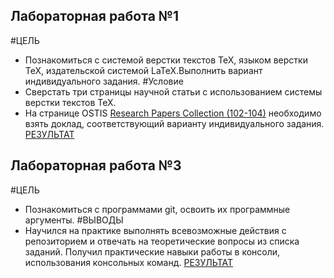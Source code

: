 ## Лабораторная работа №1
#ЦЕЛЬ
- Познакомиться с системой верстки текстов TeX, языком верстки TeX, издательской системой LaTeX.Выполнить вариант индивидуального задания.
#Условие
- Сверстать три страницы научной статьи с использованием системы верстки текстов TeX.
- На странице OSTIS [Research Papers Collection (102-104)](https://proc.ostis.net/proc/Proceedings%20OSTIS-2024.pdf) необходимо взять доклад, соответствующий варианту индивидуального задания.
[РЕЗУЛЬТАТ](https://github.com/iis-42x70x/RPIIS/blob/%D0%A7%D1%83%D1%80%D0%B8%D0%BA%D0%BE%D0%B2_%D0%90/sem1/lab_1/lab1.pdf)

## Лабораторная работа №3
#ЦЕЛЬ
- Познакомиться с программами git, освоить их программные аргументы.
#ВЫВОДЫ
- Научился на практике выполнять всевозможные действия с репозиторием и отвечать на теоретические вопросы из списка заданий.
Получил практические навыки работы в консоли, использования консольных команд.
[РЕЗУЛЬТАТ]()

